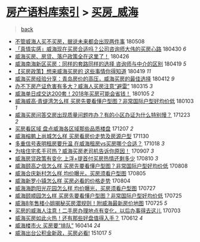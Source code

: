 [房产语料库索引](../../README.md)  > [买房_威海](买房_威海.md)
====
> [back](../README.md)

- [不管威海人买不买房，据说未来都会出现两件事](http://jkwz.applinzi.com/ittc/7100701203757532170.html#%E4%B8%8D%E7%AE%A1%E5%A8%81%E6%B5%B7%E4%BA%BA%E4%B9%B0%E4%B8%8D%E4%B9%B0%E6%88%BF%EF%BC%8C%E6%8D%AE%E8%AF%B4%E6%9C%AA%E6%9D%A5%E9%83%BD%E4%BC%9A%E5%87%BA%E7%8E%B0%E4%B8%A4%E4%BB%B6%E4%BA%8B) 180508  
- [「真情实感」威海现在买房合适吗？公司咨询师大伟的买房心路](http://jkwz.applinzi.com/ittc/7097699294666818567.html#%E3%80%8C%E7%9C%9F%E6%83%85%E5%AE%9E%E6%84%9F%E3%80%8D%E5%A8%81%E6%B5%B7%E7%8E%B0%E5%9C%A8%E4%B9%B0%E6%88%BF%E5%90%88%E9%80%82%E5%90%97%EF%BC%9F%E5%85%AC%E5%8F%B8%E5%92%A8%E8%AF%A2%E5%B8%88%E5%A4%A7%E4%BC%9F%E7%9A%84%E4%B9%B0%E6%88%BF%E5%BF%83%E8%B7%AF) 180430 *6* 
- [威海买房、房贷、落户政策全在这里了！](http://jkwz.applinzi.com/ittc/7096232586240328711.html#%E5%A8%81%E6%B5%B7%E4%B9%B0%E6%88%BF%E3%80%81%E6%88%BF%E8%B4%B7%E3%80%81%E8%90%BD%E6%88%B7%E6%94%BF%E7%AD%96%E5%85%A8%E5%9C%A8%E8%BF%99%E9%87%8C%E4%BA%86%EF%BC%81) 180426  
- [威海南海新区买房：同样的套路同样的选择 咨询师与中介的区别](http://jkwz.applinzi.com/ittc/7093621972359709703.html#%E5%A8%81%E6%B5%B7%E5%8D%97%E6%B5%B7%E6%96%B0%E5%8C%BA%E4%B9%B0%E6%88%BF%EF%BC%9A%E5%90%8C%E6%A0%B7%E7%9A%84%E5%A5%97%E8%B7%AF%E5%90%8C%E6%A0%B7%E7%9A%84%E9%80%89%E6%8B%A9+%E5%92%A8%E8%AF%A2%E5%B8%88%E4%B8%8E%E4%B8%AD%E4%BB%8B%E7%9A%84%E5%8C%BA%E5%88%AB) 180419 *5* 
- [【买房政策】想来威海买房的 这些事情你得知道](http://jkwz.applinzi.com/ittc/7093621268345783312.html#%E3%80%90%E4%B9%B0%E6%88%BF%E6%94%BF%E7%AD%96%E3%80%91%E6%83%B3%E6%9D%A5%E5%A8%81%E6%B5%B7%E4%B9%B0%E6%88%BF%E7%9A%84+%E8%BF%99%E4%BA%9B%E4%BA%8B%E6%83%85%E4%BD%A0%E5%BE%97%E7%9F%A5%E9%81%93) 180419 *11* 
- [威海买房经验分享：青岛房价的高压，威海买房的最佳选择](http://jkwz.applinzi.com/ittc/7091041940902773777.html#%E5%A8%81%E6%B5%B7%E4%B9%B0%E6%88%BF%E7%BB%8F%E9%AA%8C%E5%88%86%E4%BA%AB%EF%BC%9A%E9%9D%92%E5%B2%9B%E6%88%BF%E4%BB%B7%E7%9A%84%E9%AB%98%E5%8E%8B%EF%BC%8C%E5%A8%81%E6%B5%B7%E4%B9%B0%E6%88%BF%E7%9A%84%E6%9C%80%E4%BD%B3%E9%80%89%E6%8B%A9) 180412 *9* 
- [办不下房产证危害有多大？威海人买房注意“避雷”](http://jkwz.applinzi.com/ittc/7080753102657684486.html#%E5%8A%9E%E4%B8%8D%E4%B8%8B%E6%88%BF%E4%BA%A7%E8%AF%81%E5%8D%B1%E5%AE%B3%E6%9C%89%E5%A4%9A%E5%A4%A7%EF%BC%9F%E5%A8%81%E6%B5%B7%E4%BA%BA%E4%B9%B0%E6%88%BF%E6%B3%A8%E6%84%8F%E2%80%9C%E9%81%BF%E9%9B%B7%E2%80%9D) 180315 *3* 
- [威海单日成交达200套！2018年买房可能会省钱！](http://jkwz.applinzi.com/ittc/7055150349562676234.html#%E5%A8%81%E6%B5%B7%E5%8D%95%E6%97%A5%E6%88%90%E4%BA%A4%E8%BE%BE200%E5%A5%97%EF%BC%812018%E5%B9%B4%E4%B9%B0%E6%88%BF%E5%8F%AF%E8%83%BD%E4%BC%9A%E7%9C%81%E9%92%B1%EF%BC%81) 180105 *2* 
- [威海威高·青缇湾怎么样 买房先要看懂户型图？非常国际户型好均价低](http://jkwz.applinzi.com/ittc/7054274259692553223.html#%E5%A8%81%E6%B5%B7%E5%A8%81%E9%AB%98%C2%B7%E9%9D%92%E7%BC%87%E6%B9%BE%E6%80%8E%E4%B9%88%E6%A0%B7+%E4%B9%B0%E6%88%BF%E5%85%88%E8%A6%81%E7%9C%8B%E6%87%82%E6%88%B7%E5%9E%8B%E5%9B%BE%EF%BC%9F%E9%9D%9E%E5%B8%B8%E5%9B%BD%E9%99%85%E6%88%B7%E5%9E%8B%E5%A5%BD%E5%9D%87%E4%BB%B7%E4%BD%8E) 180103 *1* 
- [威海买房问答交房出现质量问题咋办？有的小区办证为什么特别慢？](http://jkwz.applinzi.com/ittc/7050228049491002384.html#%E5%A8%81%E6%B5%B7%E4%B9%B0%E6%88%BF%E9%97%AE%E7%AD%94%E4%BA%A4%E6%88%BF%E5%87%BA%E7%8E%B0%E8%B4%A8%E9%87%8F%E9%97%AE%E9%A2%98%E5%92%8B%E5%8A%9E%EF%BC%9F%E6%9C%89%E7%9A%84%E5%B0%8F%E5%8C%BA%E5%8A%9E%E8%AF%81%E4%B8%BA%E4%BB%80%E4%B9%88%E7%89%B9%E5%88%AB%E6%85%A2%EF%BC%9F) 171223 *2* 
- [买房看区域 盘点威海各区域那些品质楼盘](http://jkwz.applinzi.com/ittc/7044232089073878033.html#%E4%B9%B0%E6%88%BF%E7%9C%8B%E5%8C%BA%E5%9F%9F+%E7%9B%98%E7%82%B9%E5%A8%81%E6%B5%B7%E5%90%84%E5%8C%BA%E5%9F%9F%E9%82%A3%E4%BA%9B%E5%93%81%E8%B4%A8%E6%A5%BC%E7%9B%98) 171207 *2* 
- [威海榕鹏上尚城怎么样 买房看房价走势及房源户型](http://jkwz.applinzi.com/ittc/7041676174294516752.html#%E5%A8%81%E6%B5%B7%E6%A6%95%E9%B9%8F%E4%B8%8A%E5%B0%9A%E5%9F%8E%E6%80%8E%E4%B9%88%E6%A0%B7+%E4%B9%B0%E6%88%BF%E7%9C%8B%E6%88%BF%E4%BB%B7%E8%B5%B0%E5%8A%BF%E5%8F%8A%E6%88%BF%E6%BA%90%E6%88%B7%E5%9E%8B) 171130  
- [多重信号表明租房要升温 在威海租房vs买房哪个合适？](http://jkwz.applinzi.com/ittc/7025811355251246097.html#%E5%A4%9A%E9%87%8D%E4%BF%A1%E5%8F%B7%E8%A1%A8%E6%98%8E%E7%A7%9F%E6%88%BF%E8%A6%81%E5%8D%87%E6%B8%A9+%E5%9C%A8%E5%A8%81%E6%B5%B7%E7%A7%9F%E6%88%BFvs%E4%B9%B0%E6%88%BF%E5%93%AA%E4%B8%AA%E5%90%88%E9%80%82%EF%BC%9F) 171018 *3* 
- [为啥住宅炙手可热？威海买房老司机告诉你原因！](http://jkwz.applinzi.com/ittc/7010598702480360465.html#%E4%B8%BA%E5%95%A5%E4%BD%8F%E5%AE%85%E7%82%99%E6%89%8B%E5%8F%AF%E7%83%AD%EF%BC%9F%E5%A8%81%E6%B5%B7%E4%B9%B0%E6%88%BF%E8%80%81%E5%8F%B8%E6%9C%BA%E5%91%8A%E8%AF%89%E4%BD%A0%E5%8E%9F%E5%9B%A0%EF%BC%81) 170907 *3* 
- [威海房贷政策有变化 上浮+提首付买房热情还剩多少](http://jkwz.applinzi.com/ittc/7000190173361734672.html#%E5%A8%81%E6%B5%B7%E6%88%BF%E8%B4%B7%E6%94%BF%E7%AD%96%E6%9C%89%E5%8F%98%E5%8C%96+%E4%B8%8A%E6%B5%AE%2B%E6%8F%90%E9%A6%96%E4%BB%98%E4%B9%B0%E6%88%BF%E7%83%AD%E6%83%85%E8%BF%98%E5%89%A9%E5%A4%9A%E5%B0%91) 170810 *3* 
- [威海颐高之信怎么样 买房先要看懂户型图？非常国际户型好均价低](http://jkwz.applinzi.com/ittc/6999435454355866640.html#%E5%A8%81%E6%B5%B7%E9%A2%90%E9%AB%98%E4%B9%8B%E4%BF%A1%E6%80%8E%E4%B9%88%E6%A0%B7+%E4%B9%B0%E6%88%BF%E5%85%88%E8%A6%81%E7%9C%8B%E6%87%82%E6%88%B7%E5%9E%8B%E5%9B%BE%EF%BC%9F%E9%9D%9E%E5%B8%B8%E5%9B%BD%E9%99%85%E6%88%B7%E5%9E%8B%E5%A5%BD%E5%9D%87%E4%BB%B7%E4%BD%8E) 170808  
- [威海合庆新村怎么样 均价曝光，买房须看户型图](http://jkwz.applinzi.com/ittc/6998284896131613712.html#%E5%A8%81%E6%B5%B7%E5%90%88%E5%BA%86%E6%96%B0%E6%9D%91%E6%80%8E%E4%B9%88%E6%A0%B7+%E5%9D%87%E4%BB%B7%E6%9B%9D%E5%85%89%EF%BC%8C%E4%B9%B0%E6%88%BF%E9%A1%BB%E7%9C%8B%E6%88%B7%E5%9E%8B%E5%9B%BE) 170805  
- [威海新罗小镇怎么样 买房必看的价格走势](http://jkwz.applinzi.com/ittc/6997950185488253968.html#%E5%A8%81%E6%B5%B7%E6%96%B0%E7%BD%97%E5%B0%8F%E9%95%87%E6%80%8E%E4%B9%88%E6%A0%B7+%E4%B9%B0%E6%88%BF%E5%BF%85%E7%9C%8B%E7%9A%84%E4%BB%B7%E6%A0%BC%E8%B5%B0%E5%8A%BF) 170804  
- [威海海韵阳光花园怎么样 均价曝光，买房须看户型图](http://jkwz.applinzi.com/ittc/6994975403582948369.html#%E5%A8%81%E6%B5%B7%E6%B5%B7%E9%9F%B5%E9%98%B3%E5%85%89%E8%8A%B1%E5%9B%AD%E6%80%8E%E4%B9%88%E6%A0%B7+%E5%9D%87%E4%BB%B7%E6%9B%9D%E5%85%89%EF%BC%8C%E4%B9%B0%E6%88%BF%E9%A1%BB%E7%9C%8B%E6%88%B7%E5%9E%8B%E5%9B%BE) 170727  
- [威海颐顺园怎么样 买房先要看懂户型图？非常国际户型好均价低](http://jkwz.applinzi.com/ittc/6994172430334297104.html#%E5%A8%81%E6%B5%B7%E9%A2%90%E9%A1%BA%E5%9B%AD%E6%80%8E%E4%B9%88%E6%A0%B7+%E4%B9%B0%E6%88%BF%E5%85%88%E8%A6%81%E7%9C%8B%E6%87%82%E6%88%B7%E5%9E%8B%E5%9B%BE%EF%BC%9F%E9%9D%9E%E5%B8%B8%E5%9B%BD%E9%99%85%E6%88%B7%E5%9E%8B%E5%A5%BD%E5%9D%87%E4%BB%B7%E4%BD%8E) 170725  
- [威海8年售楼小姐揭秘买房潜规则！附威海最新房价地图](http://jkwz.applinzi.com/ittc/6994161864098186256.html#%E5%A8%81%E6%B5%B78%E5%B9%B4%E5%94%AE%E6%A5%BC%E5%B0%8F%E5%A7%90%E6%8F%AD%E7%A7%98%E4%B9%B0%E6%88%BF%E6%BD%9C%E8%A7%84%E5%88%99%EF%BC%81%E9%99%84%E5%A8%81%E6%B5%B7%E6%9C%80%E6%96%B0%E6%88%BF%E4%BB%B7%E5%9C%B0%E5%9B%BE) 170725 *5* 
- [买房的威海人注意！二手房办理地点有变化，以后办事得去这儿](http://jkwz.applinzi.com/ittc/6986084845259064325.html#%E4%B9%B0%E6%88%BF%E7%9A%84%E5%A8%81%E6%B5%B7%E4%BA%BA%E6%B3%A8%E6%84%8F%EF%BC%81%E4%BA%8C%E6%89%8B%E6%88%BF%E5%8A%9E%E7%90%86%E5%9C%B0%E7%82%B9%E6%9C%89%E5%8F%98%E5%8C%96%EF%BC%8C%E4%BB%A5%E5%90%8E%E5%8A%9E%E4%BA%8B%E5%BE%97%E5%8E%BB%E8%BF%99%E5%84%BF) 170703  
- [威海买房如此火热！还有那些好盘值得入手？](http://jkwz.applinzi.com/ittc/6978324516177445893.html#%E5%A8%81%E6%B5%B7%E4%B9%B0%E6%88%BF%E5%A6%82%E6%AD%A4%E7%81%AB%E7%83%AD%EF%BC%81%E8%BF%98%E6%9C%89%E9%82%A3%E4%BA%9B%E5%A5%BD%E7%9B%98%E5%80%BC%E5%BE%97%E5%85%A5%E6%89%8B%EF%BC%9F) 170612 *4* 
- [威海楼市火 买房要“排队”](http://jkwz.applinzi.com/ittc/6820844896604652549.html#%E5%A8%81%E6%B5%B7%E6%A5%BC%E5%B8%82%E7%81%AB+%E4%B9%B0%E6%88%BF%E8%A6%81%E2%80%9C%E6%8E%92%E9%98%9F%E2%80%9D) 160414 *24* 
- [威海出台公积金新政，买房必看!](http://jkwz.applinzi.com/ittc/6754147561620620292.html#%E5%A8%81%E6%B5%B7%E5%87%BA%E5%8F%B0%E5%85%AC%E7%A7%AF%E9%87%91%E6%96%B0%E6%94%BF%EF%BC%8C%E4%B9%B0%E6%88%BF%E5%BF%85%E7%9C%8B%21) 151017 *5* 
